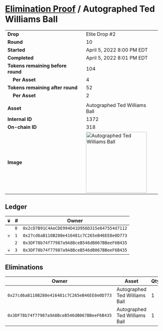 # [Elimination Proof](./readme.md) / Autographed Ted Williams Ball

|||
|---|---|
| **Drop** | Elite Drop #2 |
| **Round** | 10 |
| **Started** | April 5, 2022 8:00 PM EDT |
| **Completed** | April 5, 2022 8:01 PM EDT |
| **Tokens remaining before round** | 104 |
| **&nbsp;&nbsp;&nbsp;&nbsp;Per Asset** | 4 |
| **Tokens remaining after round** | 52 |
| **&nbsp;&nbsp;&nbsp;&nbsp;Per Asset** | 2 |
| | |
| **Asset** | Autographed Ted Williams Ball |
| **Internal ID** | 1372 |
| **On-chain ID** | 318 |
| **Image** | <img src="https://tcdn.blokpax.com/95e5eeed-5f0f-49c7-a50f-824e174aad9b/fbf250aca6632c7a381c650b9057e70a83d1089c88df6e6809b2a34429d1f760.png" height="200" alt="Autographed Ted Williams Ball" /> |

## Ledger

| 💀 | # | Owner |
| --- | --- | --- |
|  | `0` | `0x2cD7B91C4AeCDE994D41D956D315e647554d7112` |
| 💀 | `1` | `0x27cd6aB110B280e416481c7C265eB46EE8e0D773` |
|  | `2` | `0x3DF78b74f77987a9A8BceB546dB067BBeeF6B435` |
| 💀 | `3` | `0x3DF78b74f77987a9A8BceB546dB067BBeeF6B435` |


## Eliminations

| Owner | Asset | Qty. | Transaction |
| --- | --- | --- | --- |
| `0x27cd6aB110B280e416481c7C265eB46EE8e0D773` | Autographed Ted Williams Ball | 1 | [Polygonscan](https://polygonscan.com/tx/0x71e9f9587117fe355330a3fcb7161ca0418e668603f2c7683f242a563d04c86e) |
| `0x3DF78b74f77987a9A8BceB546dB067BBeeF6B435` | Autographed Ted Williams Ball | 1 | [Polygonscan](https://polygonscan.com/tx/0x5879448c67d14408c6effea238437a73e4fc8b9d1890db21a965516855a4aa99) |
